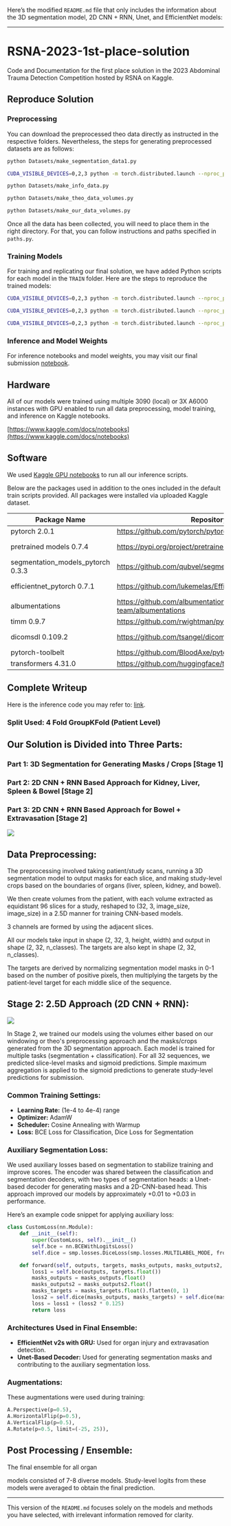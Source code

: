 Here’s the modified `README.md` file that only includes the information about the 3D segmentation model, 2D CNN + RNN, Unet, and EfficientNet models:

---

# RSNA-2023-1st-place-solution
Code and Documentation for the first place solution in the 2023 Abdominal Trauma Detection Competition hosted by RSNA on Kaggle.

## Reproduce Solution 

### Preprocessing
You can download the preprocessed theo data directly as instructed in the respective folders. Nevertheless, the steps for generating preprocessed datasets are as follows:

```bash
python Datasets/make_segmentation_data1.py
```

```bash
CUDA_VISIBLE_DEVICES=0,2,3 python -m torch.distributed.launch --nproc_per_node=3 TRAIN/train_segmentation_model.py
```

```bash
python Datasets/make_info_data.py
```

```bash
python Datasets/make_theo_data_volumes.py
```

```bash
python Datasets/make_our_data_volumes.py
```

Once all the data has been collected, you will need to place them in the right directory. For that, you can follow instructions and paths specified in `paths.py`.

### Training Models 

For training and replicating our final solution, we have added Python scripts for each model in the `TRAIN` folder. Here are the steps to reproduce the trained models:

```bash
CUDA_VISIBLE_DEVICES=0,2,3 python -m torch.distributed.launch --nproc_per_node=3 TRAIN/train_coatmed384fullseed.py --seed 969696
```

```bash
CUDA_VISIBLE_DEVICES=0,2,3 python -m torch.distributed.launch --nproc_per_node=3 TRAIN/train_coat_med_newseg_ourdata_4f.py --fold 1
```

```bash
CUDA_VISIBLE_DEVICES=0,2,3 python -m torch.distributed.launch --nproc_per_node=3 TRAIN/train_v2s_try5_v10_fulldata.py --seed 3407
```

### Inference and Model Weights

For inference notebooks and model weights, you may visit our final submission [notebook](https://www.kaggle.com/nischaydnk/rsna-super-mega-lb-ensemble).

## Hardware

All of our models were trained using multiple 3090 (local) or 3X A6000 instances with GPU enabled to run all data preprocessing, model training, and inference on Kaggle notebooks.

[https://www.kaggle.com/docs/notebooks](https://www.kaggle.com/docs/notebooks)

## Software

We used [Kaggle GPU notebooks](https://github.com/Kaggle/docker-python/blob/master/gpu.Dockerfile) to run all our inference scripts.

Below are the packages used in addition to the ones included in the default train scripts provided. All packages were installed via uploaded Kaggle dataset.

| Package Name                  | Repository                                                     | Kaggle Dataset                                          |
| ----------------------------- | -------------------------------------------------------------- | ------------------------------------------------------- |
| pytorch 2.0.1                  | https://github.com/pytorch/pytorch                             |                                                         |
| pretrained models 0.7.4        | https://pypi.org/project/pretrainedmodels/                     | https://www.kaggle.com/datasets/harshitsheoran/contrails-libraries |
| segmentation_models_pytorch 0.3.3 | https://github.com/qubvel/segmentation_models.pytorch       | https://www.kaggle.com/datasets/harshitsheoran/contrails-libraries |
| efficientnet_pytorch 0.7.1     | https://github.com/lukemelas/EfficientNet-PyTorch              | https://www.kaggle.com/datasets/harshitsheoran/contrails-libraries |
| albumentations                 | https://github.com/albumentations-team/albumentations          |                                                         |
| timm 0.9.7                     | https://github.com/rwightman/pytorch-image-models              |                                                         |
| dicomsdl 0.109.2               | https://github.com/tsangel/dicomsdl                            | https://www.kaggle.com/datasets/zacstewart/dicomsdl--0-109-2 |
| pytorch-toolbelt               | https://github.com/BloodAxe/pytorch-toolbelt                   | https://www.kaggle.com/bloodaxe/pytorch-toolbelt        |
| transformers 4.31.0            | https://github.com/huggingface/transformers                    |                                                         |

## Complete Writeup

Here is the inference code you may refer to: [link](https://www.kaggle.com/nischaydnk/rsna-super-mega-lb-ensemble).

### **Split Used:** 4 Fold GroupKFold (Patient Level)

## **Our Solution is Divided into Three Parts:**

### **Part 1:** 3D Segmentation for Generating Masks / Crops [Stage 1]

### **Part 2:** 2D CNN + RNN Based Approach for Kidney, Liver, Spleen & Bowel [Stage 2]

### **Part 3:** 2D CNN + RNN Based Approach for Bowel + Extravasation [Stage 2]

![](https://www.googleapis.com/download/storage/v1/b/kaggle-forum-message-attachments/o/inbox%2F4712534%2F81382ef287a512fd45d94e827c49e562%2FScreenshot%202023-10-22%20at%205.29.28%20AM.png?generation=1697935324304083&alt=media)

## **Data Preprocessing:**

The preprocessing involved taking patient/study scans, running a 3D segmentation model to output masks for each slice, and making study-level crops based on the boundaries of organs (liver, spleen, kidney, and bowel). 

We then create volumes from the patient, with each volume extracted as equidistant 96 slices for a study, reshaped to (32, 3, image_size, image_size) in a 2.5D manner for training CNN-based models. 

3 channels are formed by using the adjacent slices.

All our models take input in shape (2, 32, 3, height, width) and output in shape (2, 32, n_classes). The targets are also kept in shape (2, 32, n_classes).

The targets are derived by normalizing segmentation model masks in 0-1 based on the number of positive pixels, then multiplying the targets by the patient-level target for each middle slice of the sequence.

## **Stage 2: 2.5D Approach (2D CNN + RNN):**

![](https://www.googleapis.com/download/storage/v1/b/kaggle-forum-message-attachments/o/inbox%2F4712534%2Fe8df4581839b1fa7dcadf68fe2a715a1%2FScreenshot%202023-10-22%20at%205.31.23%20AM.png?generation=1697935695484067&alt=media)

In Stage 2, we trained our models using the volumes either based on our windowing or theo's preprocessing approach and the masks/crops generated from the 3D segmentation approach. Each model is trained for multiple tasks (segmentation + classification). For all 32 sequences, we predicted slice-level masks and sigmoid predictions. Simple maximum aggregation is applied to the sigmoid predictions to generate study-level predictions for submission.

### **Common Training Settings:**
- **Learning Rate:** (1e-4 to 4e-4) range
- **Optimizer:** AdamW
- **Scheduler:** Cosine Annealing with Warmup 
- **Loss:** BCE Loss for Classification, Dice Loss for Segmentation

### **Auxiliary Segmentation Loss:** 
We used auxiliary losses based on segmentation to stabilize training and improve scores. The encoder was shared between the classification and segmentation decoders, with two types of segmentation heads: a Unet-based decoder for generating masks and a 2D-CNN-based head. This approach improved our models by approximately +0.01 to +0.03 in performance.

Here’s an example code snippet for applying auxiliary loss:

```python
class CustomLoss(nn.Module):
    def __init__(self):
        super(CustomLoss, self).__init__()
        self.bce = nn.BCEWithLogitsLoss()
        self.dice = smp.losses.DiceLoss(smp.losses.MULTILABEL_MODE, from_logits=True)

    def forward(self, outputs, targets, masks_outputs, masks_outputs2, masks_targets):
        loss1 = self.bce(outputs, targets.float())
        masks_outputs = masks_outputs.float()
        masks_outputs2 = masks_outputs2.float()
        masks_targets = masks_targets.float().flatten(0, 1)
        loss2 = self.dice(masks_outputs, masks_targets) + self.dice(masks_outputs2, masks_targets)
        loss = loss1 + (loss2 * 0.125) 
        return loss
```

### **Architectures Used in Final Ensemble:**
- **EfficientNet v2s with GRU:** Used for organ injury and extravasation detection.
- **Unet-Based Decoder:** Used for generating segmentation masks and contributing to the auxiliary segmentation loss.
  
### **Augmentations:**

These augmentations were used during training:

```python
A.Perspective(p=0.5),
A.HorizontalFlip(p=0.5),
A.VerticalFlip(p=0.5),
A.Rotate(p=0.5, limit=(-25, 25)),
```

## **Post Processing / Ensemble:**

The final ensemble for all organ

 models consisted of 7-8 diverse models. Study-level logits from these models were averaged to obtain the final prediction.

---

This version of the `README.md` focuses solely on the models and methods you have selected, with irrelevant information removed for clarity.